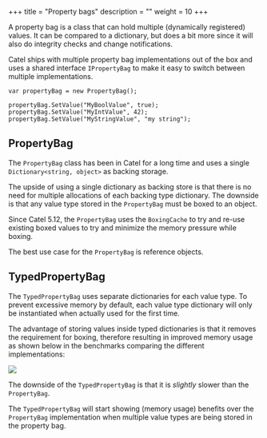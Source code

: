 +++
title = "Property bags" 
description = ""
weight = 10
+++

A property bag is a class that can hold multiple (dynamically registered) values. It can be compared to a dictionary, but does a bit more since it will also do integrity checks and change notifications.

Catel ships with multiple property bag implementations out of the box and uses a shared interface `IPropertyBag` to make it easy to switch between multiple implementations.

```
var propertyBag = new PropertyBag();

propertyBag.SetValue("MyBoolValue", true);
propertyBag.SetValue("MyIntValue", 42);
propertyBag.SetValue("MyStringValue", "my string");
```

## PropertyBag

The `PropertyBag` class has been in Catel for a long time and uses a single `Dictionary<string, object>` as backing storage.

The upside of using a single dictionary as backing store is that there is no need for multiple allocations of each backing type dictionary. The downside is that any value type stored in the `PropertyBag` must be boxed to an object.

Since Catel 5.12, the `PropertyBag` uses the `BoxingCache` to try and re-use existing boxed values to try and minimize the memory pressure while boxing.

The best use case for the `PropertyBag` is reference objects.

## TypedPropertyBag

The `TypedPropertyBag` uses separate dictionaries for each value type. To prevent excessive memory by default, each value type dictionary will only be instantiated when actually used for the first time.

The advantage of storing values inside typed dictionaries is that it removes the requirement for boxing, therefore resulting in improved memory usage as shown below in the benchmarks comparing the different implementations:

![](../../../images/catel-core/data-handling/property-bags/benchmarks.png)

The downside of the `TypedPropertyBag` is that it is *slightly* slower than the `PropertyBag`.

The `TypedPropertyBag` will start showing (memory usage) benefits over the `PropertyBag` implementation when multiple value types are being stored in the property bag.